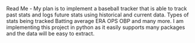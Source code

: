 Read Me -
My plan is to implement a baseball tracker that is able to track past stats and logs future stats 
using historical and current data.
  Types of stats being tracked
    Batting average
    ERA
    OPS
    OBP
 and many more. 
 I am implementing this project in python as it easily supports many packages and the data will be easy to extract.
